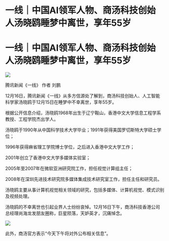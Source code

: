 # 一线｜中国AI领军人物、商汤科技创始人汤晓鸥睡梦中离世，享年55岁

# 一线｜中国AI领军人物、商汤科技创始人汤晓鸥睡梦中离世，享年55岁

![](https://inews.gtimg.com/news_bt/O2z6cqt84JFRJW93XsSj9fv8diTSFCrg6KPXQMWRSZmlwAA/1000)

腾讯新闻《一线》 作者 刘鹏

12月16日，腾讯新闻《一线》从多方信源处了解到，商汤科技创始人、人工智能科学家汤晓鸥于12月15日在睡梦中不幸离世，享年55岁。

根据公开信息介绍，汤晓鸥1968年出生于辽宁鞍山，香港中文大学信息工程学系教授、工程学院杰出学人。

汤晓鸥于1990年从中国科学技术大学毕业；1991年获得美国罗切斯特大学硕士学位；

1996年获得麻省理工学院博士学位，之后进入香港中文大学工作；

2001年创立了香港中文大学多媒体实验室；

2005年至2007年在微软亚洲研究院工作，担任视觉计算组主任；

2008年在深圳先进技术研究院多媒体集成技术研究室工作，担任主任和研究员。

汤晓鸥主要从事计算机视觉相关领域的研究，包括多媒体、计算机视觉、模式识别及视频处理。

汤晓鸥的不幸离世也引起业界人士纷纷哀悼。12月16日下午，商汤科技香港公司总经理尚海龙发朋友圈称，巨星陨落，天妒英才，沉痛悼念。

![](https://inews.gtimg.com/news_bt/OZpUl5MEugUX1OGgLgvm0QlY02-2mbsUyzHRQ74LjTD9gAA/1000)

此外，商汤官方表示“今天下午将对外公布相关信息”。


